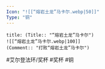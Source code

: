 ```yaml
---
Icon: "![[“熔岩土龙”马卡尔.webp|50]]"
Type: "铜"
---
```

```ad-common-bronze-trophy
title: (Title:: "“熔岩土龙”马卡尔")
![[“熔岩土龙”马卡尔.webp|100]]
(Comment:: "打败“熔岩土龙”马卡尔")
```

#艾尔登法环/奖杯 #奖杯 #铜